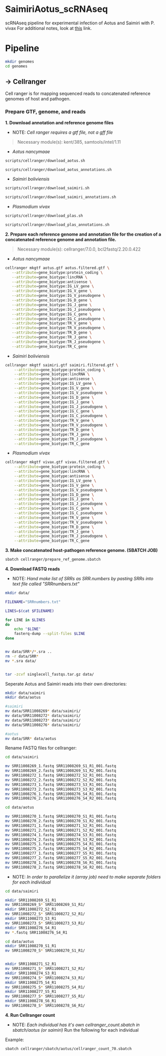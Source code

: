 # SaimiriAotus_scRNAseq
scRNAseq pipeline for experimental infection of Aotus and Saimiri with P. vivax
For additional notes, look at [this](https://bioinformaticsworkbook.org/dataAnalysis/RNA-Seq/Single_Cell_RNAseq/Chromium_Cell_Ranger.html#gsc.tab=0) link.


# Pipeline

```bash
mkdir genomes
cd genomes
```

## -> Cellranger
Cell ranger is for mapping sequenced reads to concatenated reference genomes of host and pathogen.
###  Prepare GTF, genome, and reads

**1. Download annotation and reference genome files** 
   + NOTE: *Cell ranger requires a gtf file, not a gff file* 
> Necessary module(s): kent/385, samtools/intel/1.11

  * _Aotus nancymaae_

```bash
scripts/cellranger/download_aotus.sh
```
```bash
scripts/cellranger/download_aotus_annotations.sh
```

  * _Saimiri boliviensis_
  
```bash
scripts/cellranger/download_saimiri.sh
```
```bash
scripts/cellranger/download_saimiri_annotations.sh
```

  * _Plasmodium vivax_
  
```bash
scripts/cellranger/download_plas.sh
```
```bash
scripts/cellranger/download_plas_annotations.sh
```

**2. Prepare each reference genome and annotation file for the creation of a concatenated reference genome and annotation file.** 
> Necessary module(s): cellranger/7.0.0, bcl2fastq/2.20.0.422

  * _Aotus nancymaae_
 
 ```bash
cellranger mkgtf aotus.gtf aotus.filtered.gtf \
    --attribute=gene_biotype:protein_coding \
    --attribute=gene_biotype:lincRNA \
    --attribute=gene_biotype:antisense \
    --attribute=gene_biotype:IG_LV_gene \
    --attribute=gene_biotype:IG_V_gene \
    --attribute=gene_biotype:IG_V_pseudogene \
    --attribute=gene_biotype:IG_D_gene \
    --attribute=gene_biotype:IG_J_gene \
    --attribute=gene_biotype:IG_J_pseudogene \
    --attribute=gene_biotype:IG_C_gene \
    --attribute=gene_biotype:IG_C_pseudogene \
    --attribute=gene_biotype:TR_V_gene \
    --attribute=gene_biotype:TR_V_pseudogene \
    --attribute=gene_biotype:TR_D_gene \
    --attribute=gene_biotype:TR_J_gene \
    --attribute=gene_biotype:TR_J_pseudogene \
    --attribute=gene_biotype:TR_C_gene
```

  * _Saimiri boliviensis_
  
```bash
cellranger mkgtf saimiri.gtf saimiri.filtered.gtf \
    --attribute=gene_biotype:protein_coding \
    --attribute=gene_biotype:lincRNA \
    --attribute=gene_biotype:antisense \
    --attribute=gene_biotype:IG_LV_gene \
    --attribute=gene_biotype:IG_V_gene \
    --attribute=gene_biotype:IG_V_pseudogene \
    --attribute=gene_biotype:IG_D_gene \
    --attribute=gene_biotype:IG_J_gene \
    --attribute=gene_biotype:IG_J_pseudogene \
    --attribute=gene_biotype:IG_C_gene \
    --attribute=gene_biotype:IG_C_pseudogene \
    --attribute=gene_biotype:TR_V_gene \
    --attribute=gene_biotype:TR_V_pseudogene \
    --attribute=gene_biotype:TR_D_gene \
    --attribute=gene_biotype:TR_J_gene \
    --attribute=gene_biotype:TR_J_pseudogene \
    --attribute=gene_biotype:TR_C_gene
```

  * _Plasmodium vivax_

```bash
cellranger mkgtf vivax.gtf vivax.filtered.gtf \
    --attribute=gene_biotype:protein_coding \
    --attribute=gene_biotype:lincRNA \
    --attribute=gene_biotype:antisense \
    --attribute=gene_biotype:IG_LV_gene \
    --attribute=gene_biotype:IG_V_gene \
    --attribute=gene_biotype:IG_V_pseudogene \
    --attribute=gene_biotype:IG_D_gene \
    --attribute=gene_biotype:IG_J_gene \
    --attribute=gene_biotype:IG_J_pseudogene \
    --attribute=gene_biotype:IG_C_gene \
    --attribute=gene_biotype:IG_C_pseudogene \
    --attribute=gene_biotype:TR_V_gene \
    --attribute=gene_biotype:TR_V_pseudogene \
    --attribute=gene_biotype:TR_D_gene \
    --attribute=gene_biotype:TR_J_gene \
    --attribute=gene_biotype:TR_J_pseudogene \
    --attribute=gene_biotype:TR_C_gene
```

**3. Make concatenated host-pathogen reference genome. (SBATCH JOB)** 

```bash
sbatch cellranger/prepare_ref_genome.sbatch
```

**4. Download FASTQ reads**
+ NOTE: *Hand make list of SRRs as SRR.numbers by pasting SRRs into text file called "SRRnumbers.txt"*

```bash
mkdir data/

FILENAME="SRRnumbers.txt"

LINES=$(cat $FILENAME)

for LINE in $LINES
do
    echo "$LINE"
    fasterq-dump --split-files $LINE
done


mv data/SRR*/*.sra ..
rm -r data/SRR*
mv *.sra data/


tar -zcvf singlecell_fastqs.tar.gz data/
```
Seperate Aotus and Saimiri reads into their own directories:

```bash
mkdir data/saimiri
mkdir data/aotus

#saimiri
mv data/SRR11008269* data/saimiri/
mv data/SRR11008272* data/saimiri/
mv data/SRR11008273* data/saimiri/
mv data/SRR11008276* data/saimiri/

#aotus
mv data/SRR* data/aotus
```
Rename FASTQ files for cellranger:

```bash
cd data/saimiri

mv SRR11008269_1.fastq SRR11008269_S1_R1_001.fastq 
mv SRR11008269_2.fastq SRR11008269_S1_R2_001.fastq
mv SRR11008272_1.fastq SRR11008272_S2_R1_001.fastq
mv SRR11008272_2.fastq SRR11008272_S2_R2_001.fastq
mv SRR11008273_1.fastq SRR11008273_S3_R1_001.fastq
mv SRR11008273_2.fastq SRR11008273_S3_R2_001.fastq
mv SRR11008276_1.fastq SRR11008276_S4_R1_001.fastq
mv SRR11008276_2.fastq SRR11008276_S4_R2_001.fastq

cd data/aotus

mv SRR11008270_1.fastq SRR11008270_S1_R1_001.fastq
mv SRR11008270_2.fastq SRR11008270_S1_R2_001.fastq
mv SRR11008271_1.fastq SRR11008271_S2_R1_001.fastq
mv SRR11008271_2.fastq SRR11008271_S2_R2_001.fastq
mv SRR11008274_1.fastq SRR11008274_S3_R1_001.fastq
mv SRR11008274_2.fastq SRR11008274_S3_R2_001.fastq
mv SRR11008275_1.fastq SRR11008275_S4_R1_001.fastq
mv SRR11008275_2.fastq SRR11008275_S4_R2_001.fastq
mv SRR11008277_1.fastq SRR11008277_S5_R1_001.fastq
mv SRR11008277_2.fastq SRR11008277_S5_R2_001.fastq
mv SRR11008278_1.fastq SRR11008278_S6_R1_001.fastq
mv SRR11008278_2.fastq SRR11008278_S6_R2_001.fastq
```
+ NOTE: *In order to parallelize it (array job) need to make separate folders for each individual*

```bash
cd data/saimiri

mkdir SRR11008269_S1_R1
mv SRR11008269_S* SRR11008269_S1_R1/
mkdir SRR11008272_S2_R1
mv SRR11008272_S* SRR11008272_S2_R1/
mkdir SRR11008273_S3_R1
mv SRR11008273_S* SRR11008273_S3_R1/
mkdir SRR11008276_S4_R1
mv *.fastq SRR11008276_S4_R1

cd data/aotus
mkdir SRR11008270_S1_R1
mv SRR11008270_S* SRR11008270_S1_R1/


mkdir SRR11008271_S2_R1
mv SRR11008271_S* SRR11008271_S2_R1/
mkdir SRR11008274_S3_R1
mv SRR11008274_S* SRR11008274_S3_R1/
mkdir SRR11008275_S4_R1
mv SRR11008275_S* SRR11008275_S4_R1/
mkdir SRR11008277_S5_R1
mv SRR11008277_S* SRR11008277_S5_R1/
mkdir SRR11008278_S6_R1
mv SRR11008278_S* SRR11008278_S6_R1/
```

**4. Run Cellranger count**

+ NOTE: *Each individual has it's own cellranger_count.sbatch in sbatch/aotus  (or saimiri)*
Run the following for each individual

Example:
```bash
sbatch cellranger/sbatch/aotus/cellranger_count_70.sbatch
```


